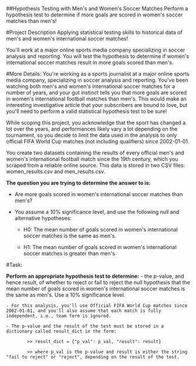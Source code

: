 ##Hypothesis Testing with Men's and Women's Soccer Matches
Perform a hypothesis test to determine if more goals are scored in women's soccer matches than men's!

#Project Description
Applying statistical testing skills to historical data of men's and women's international soccer matches!

You'll work at a major online sports media company specializing in soccer analysis and reporting. You will test the hypothesis to determine if women's international soccer matches result in more goals scored than men's.


#More Details:
You're working as a sports journalist at a major online sports media company, specializing in soccer analysis and reporting. You've been watching both men's and women's international soccer matches for a number of years, and your gut instinct tells you that more goals are scored in women's international football matches than men's. This would make an interesting investigative article that your subscribers are bound to love, but you'll need to perform a valid statistical hypothesis test to be sure!

While scoping this project, you acknowledge that the sport has changed a lot over the years, and performances likely vary a lot depending on the tournament, so you decide to limit the data used in the analysis to only official FIFA World Cup matches (not including qualifiers) since 2002-01-01.

You create two datasets containing the results of every official men's and women's international football match since the 19th century, which you scraped from a reliable online source. This data is stored in two CSV files: women_results.csv and men_results.csv.

**The question you are trying to determine the answer to is:**

- Are more goals scored in women's international soccer matches than men's?

- You assume a 10% significance level, and use the following null and alternative hypotheses:

	- H0: The mean number of goals scored in women's international soccer matches is the same as men's.

	- H1: The mean number of goals scored in women's international soccer matches is greater than men's
	
	
	
#Task:
	
**Perform an appropriate hypothesis test to determine:**
	- the p-value, and hence result, of whether to reject or fail to reject the null hypothesis that the mean number of goals scored in women's international soccer matches is the same as men's. Use a 10% significance level.

	- For this analysis, you'll use Official FIFA World Cup matches since 2002-01-01, and you'll also assume that each match is fully independent, i.e., team form is ignored.

	- The p-value and the result of the test must be stored in a dictionary called result_dict in the form:

			>> result_dict = {"p_val": p_val, "result": result}

			>> where p_val is the p-value and result is either the string "fail to reject" or "reject", depending on the result of the test.